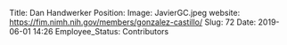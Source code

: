 Title: Dan Handwerker
Position: 
Image: JavierGC.jpeg
website: https://fim.nimh.nih.gov/members/gonzalez-castillo/
Slug: 72
Date: 2019-06-01 14:26
Employee_Status: Contributors
